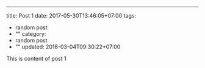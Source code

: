 ---
title: Post 1
date: 2017-05-30T13:46:05+07:00
tags:
  - random post
  - ""
category:
  - random post
  - ""
updated: 2016-03-04T09:30:22+07:00

This is content of post 1